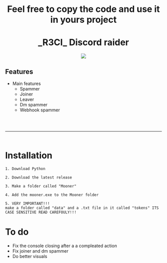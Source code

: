 <h1 align="center">
  Feel free to copy the code and use it in yours project 
</h1>

<h1 align="center">
  _R3CI_ Discord raider
</h1>

<div align="center">
     <img  src="https://media.tenor.com/-LlG5WSoK74AAAAj/monkey.gif">
</div>

## Features
- Main features
  - Spammer
  - Joiner
  - Leaver
  - Dm spammer
  - Webhook spammer
 
<hr  style="border-radius: 2%; margin-top: 60px; margin-bottom: 60px;"  noshade=""  size="20"  width="100%">
  
# Installation

```
1. Download Python
```

```
2. Download the latest release
```

```
3. Make a folder called "Mooner"
```

```
4. Add the mooner.exe to the Mooner folder
```

```
5. VERY IMPORTANT!!!
make a folder called "data" and a .txt file in it called "tokens" ITS CASE SENSITIVE READ CAREFOULY!!!
```

# To do

- Fix the console closing after a a compleated action
- Fix joiner and dm spammer
- Do better visuals
